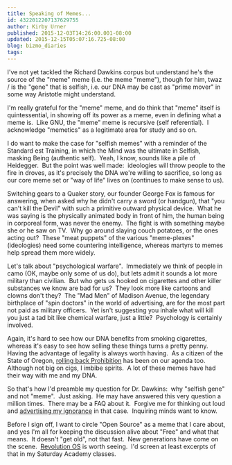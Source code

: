 ```yaml
---
title: Speaking of Memes...
id: 4322012207137629755
author: Kirby Urner
published: 2015-12-03T14:26:00.001-08:00
updated: 2015-12-15T05:07:16.725-08:00
blog: bizmo_diaries
tags: 
---
```


I've not yet tackled the Richard Dawkins corpus but understand he's the source of the "meme" meme (i.e. the meme "meme"), though for him, twaz / is the "gene" that is selfish, i.e. our DNA may be cast as "prime mover" in some way Aristotle might understand.

I'm really grateful for the "meme" meme, and do think that "meme" itself is quintessential, in showing off its power as a meme, even in defining what a meme is.  Like GNU, the "meme" meme is recursive (self referential).  I acknowledge "memetics" as a legitimate area for study and so on.

I do want to make the case for "selfish memes" with a reminder of the Standard est Training, in which the Mind was the ultimate in Selfish, masking Being (authentic self).  Yeah, I know, sounds like a pile of Heidegger.  But the point was well made:  ideologies will throw people to the fire in droves, as it's precisely the DNA we're willing to sacrifice, so long as our core meme set or "way of life" lives on (continues to make sense to us).

Switching gears to a Quaker story, our founder George Fox is famous for answering, when asked why he didn't carry a sword (or handgun), that "you can't kill the Devil" with such a primitive outward physical device.  What he was saying is the physically animated body in front of him, the human being in corporeal form, was never the enemy.  The fight is with something maybe she or he saw on TV.  Why go around slaying couch potatoes, or the ones acting out?  These "meat puppets" of the various "meme-plexes" (ideologies) need some countering intelligence, whereas martyrs to memes help spread them more widely.

Let's talk about "psychological warfare".  Immediately we think of people in camo (OK, maybe only some of us do), but lets admit it sounds a lot more military than civilian.  But who gets us hooked on cigarettes and other killer substances we know are bad for us?  They look more like cartoons and clowns don't they?  The "Mad Men" of Madison Avenue, the legendary birthplace of "spin doctors" in the world of advertising, are for the most part not paid as military officers.  Yet isn't suggesting you inhale what will kill you just a tad bit like chemical warfare, just a little?  Psychology is certainly involved.

Again, it's hard to see how our DNA benefits from smoking cigarettes, whereas it's easy to see how selling these things turns a pretty penny.  Having the advantage of legality is always worth having.  As a citizen of the State of Oregon, [rolling back Prohibition](http://worldgame.blogspot.com/2015/12/touring-home.html) has been on our agenda too.  Although not big on cigs, I imbibe spirits.  A lot of these memes have had their way with me and my DNA.

So that's how I'd preamble my question for Dr. Dawkins:  why "selfish gene" and not "meme".  Just asking.  He may have answered this very question a million times.  There may be a FAQ about it.  Forgive me for thinking out loud and [advertising my ignorance](http://www.imdb.com/title/tt1285016/) in that case.  Inquiring minds want to know.

Before I sign off, I want to circle "Open Source" as a meme that I care about, and yes I'm all for keeping the discussion alive about "Free" and what that means.  It doesn't "get old", not that fast.  New generations have come on the scene.  [Revolution OS](http://www.imdb.com/title/tt0308808/) is worth seeing.  I'd screen at least excerpts of that in my Saturday Academy classes.